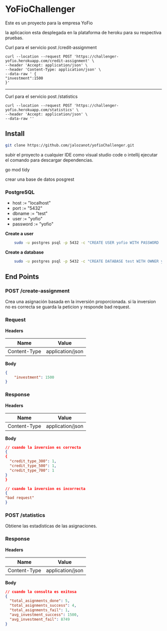 # YoFioChallenger
Este es un proyecto para la empresa YoFio

la aplicacion esta desplegada en la plataforma de heroku para su respectiva pruebas.

Curl para el servicio post /credit-assignment

```
curl --location --request POST 'https://challenger-yofio.herokuapp.com/credit-assignment' \
--header 'Accept: application/json' \
--header 'Content-Type: application/json' \
--data-raw ' {
"investment":1500
}'
```
-------------------------------------------------------------------------------------

Curl para el servicio post /statistics

```
curl --location --request POST 'https://challenger-yofio.herokuapp.com/statistics' \
--header 'Accept: application/json' \
--data-raw ''
```



## Install

```sh
git clone https://github.com/jalozanot/yofioChallenger.git
```

subir el proyecto a cualquier IDE como visual studio code o intellij
ejecutar el comando para descargar dependencias.

go mod tidy 

crear una base de datos posgrest

### PostgreSQL

- host := "localhost"
- port := "5432"
- dbname := "test"
- user := "yofio"
- password := "yofio"

**Create a user**
```sh
    sudo -u postgres psql -p 5432 -c "CREATE USER yofio WITH PASSWORD 'yofio';"
```

**Create a database**
```sh
    sudo -u postgres psql -p 5432 -c "CREATE DATABASE test WITH OWNER yofio;"
```


## End Points

### POST /create-assignment

Crea una asignación basada en la inversión proporcionada. si la inversion no es correcta se guarda la peticion y responde bad request.


### Request

**Headers**

| Name         | Value            |
| ------------ | ---------------- |
| Content-Type | application/json |

**Body**

```json
{
    "investment": 1500
}
```


### Response

**Headers**

| Name           | Value            |
| -------------- | ---------------- |
| Content-Type   | application/json |


**Body**

```json
// cuando la inversion es correcta
{
{
  "credit_type_300": 1,
  "credit_type_500": 1,
  "credit_type_700": 1
}
}

// cuando la inversion es incorrecta
{
"bad request"
}

```


### POST /statistics

Obtiene las estadísticas de las asignaciones.

### Response

**Headers**

| Name           | Value            |
| -------------- | ---------------- |
| Content-Type   | application/json |


**Body**

```json
// cuando la consulta es exitosa
{
  "total_asignments_done": 5,
  "total_asignments_success": 4,
  "total_asignments_fail": 1,
  "avg_investment_success": 1500,
  "avg_investment_fail": 8749
}


```
